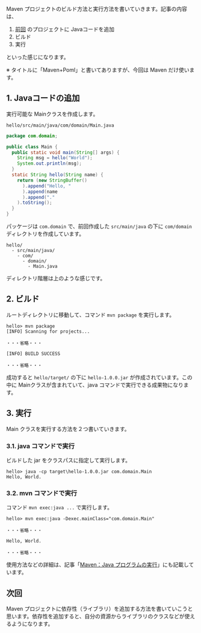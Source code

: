Maven プロジェクトのビルド方法と実行方法を書いていきます。記事の内容は、

1. [前回]() のプロジェクトに Javaコードを追加
2. ビルド
3. 実行

といった感じになります。

※ タイトルに「Maven+Poml」と書いてありますが、今回は Maven だけ使います。


## 1. Javaコードの追加
実行可能な Mainクラスを作成します。

`hello/src/main/java/com/domain/Main.java`

```java
package com.domain;

public class Main {
  public static void main(String[] args) {
    String msg = hello("World");
    System.out.println(msg);
  }
  static String hello(String name) {
    return (new StringBuffer()
      ).append("Hello, "
      ).append(name
      ).append("."
    ).toString();
  }
}
```

パッケージは `com.domain` で、前回作成した `src/main/java` の下に `com/domain` ディレクトリを作成しています。

```
hello/
  - src/main/java/
    - com/
      - domain/
        - Main.java
```

ディレクトリ階層は上のような感じです。


## 2. ビルド
ルートディレクトリに移動して、コマンド `mvn package` を実行します。

```
hello> mvn package
[INFO] Scanning for projects...

・・・省略・・・

[INFO] BUILD SUCCESS

・・・省略・・・
```

成功すると `hello/target/` の下に `hello-1.0.0.jar` が作成されています。この中に Mainクラスが含まれていて、java コマンドで実行できる成果物になります。


## 3. 実行
Main クラスを実行する方法を２つ書いていきます。

### 3.1. java コマンドで実行
ビルドした jar をクラスパスに指定して実行します。

```
hello> java -cp target\hello-1.0.0.jar com.domain.Main
Hello, World.
```

### 3.2. mvn コマンドで実行
コマンド `mvn exec:java ...` で実行します。

```
hello> mvn exec:java -Dexec.mainClass="com.domain.Main"

・・・省略・・・

Hello, World.

・・・省略・・・
```

使用方法などの詳細は、記事「[Maven：Java プログラムの実行](/entry/maven/plugin/exec-java)」にも記載しています。


## 次回
Maven プロジェクトに依存性（ライブラリ）を追加する方法を書いていこうと思います。依存性を追加すると、自分の資源からライブラリのクラスなどが使えるようになります。

[]()
